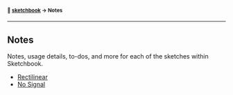 #### <sup>:notebook_with_decorative_cover: [sketchbook](../README.md) → Notes</sup>
---

## Notes

Notes, usage details, to-dos, and more for each of the sketches within Sketchbook.

- [Rectilinear](./rectilinear.md)
- [No Signal](./no-signal.md)